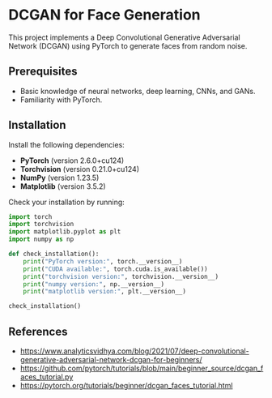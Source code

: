 # DCGAN for Face Generation

This project implements a Deep Convolutional Generative Adversarial Network (DCGAN) using PyTorch to generate faces from random noise.

## Prerequisites

- Basic knowledge of neural networks, deep learning, CNNs, and GANs.
- Familiarity with PyTorch.

## Installation

Install the following dependencies:

- **PyTorch** (version 2.6.0+cu124)
- **Torchvision** (version 0.21.0+cu124)
- **NumPy** (version 1.23.5)
- **Matplotlib** (version 3.5.2)


Check your installation by running:

```python
import torch
import torchvision
import matplotlib.pyplot as plt
import numpy as np

def check_installation():
    print("PyTorch version:", torch.__version__)
    print("CUDA available:", torch.cuda.is_available())
    print("torchvision version:", torchvision.__version__)
    print("numpy version:", np.__version__)
    print("matplotlib version:", plt.__version__)

check_installation()
```
## References
- https://www.analyticsvidhya.com/blog/2021/07/deep-convolutional-generative-adversarial-network-dcgan-for-beginners/
- https://github.com/pytorch/tutorials/blob/main/beginner_source/dcgan_faces_tutorial.py
- https://pytorch.org/tutorials/beginner/dcgan_faces_tutorial.html


